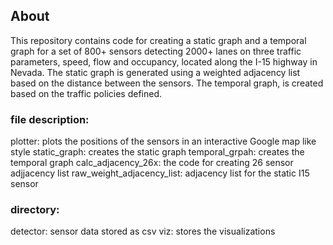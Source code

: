 ## About
This repository contains code for creating a static graph and a temporal graph for a set of 800+ sensors detecting 2000+ lanes on three traffic parameters, speed, flow and occupancy, located along the I-15 highway in Nevada. The static graph is generated using a weighted adjacency list based on the distance between the sensors. The temporal graph, is created based on the traffic policies defined. 

### file description:
plotter: plots the positions of the sensors in an interactive Google map like style
static_graph: creates the static graph
temporal_grpah: creates the temporal graph
calc_adjacency_26x: the code for creating 26 sensor adjjacency list
raw_weight_adjacency_list: adjacency list for the static I15 sensor

### directory:
detector: sensor data stored as csv
viz: stores the visualizations
